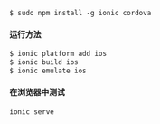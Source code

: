 

```安装环境 ionic
$ sudo npm install -g ionic cordova
```


#### 运行方法

```bash
$ ionic platform add ios
$ ionic build ios
$ ionic emulate ios
```

#### 在浏览器中测试
``ionic serve``